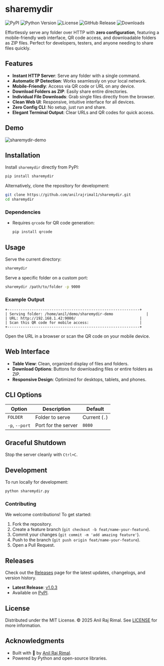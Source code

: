# sharemydir
        
![PyPI](https://img.shields.io/pypi/v/sharemydir?color=blue)
![Python Version](https://img.shields.io/pypi/pyversions/sharemydir)
![License](https://img.shields.io/github/license/anilrajrimal1/sharemydir?color=green)
![GitHub Release](https://img.shields.io/github/v/release/anilrajrimal1/sharemydir?color=purple)
![Downloads](https://img.shields.io/pypi/dm/sharemydir?color=orange)

Effortlessly serve any folder over HTTP with **zero configuration**, featuring a mobile-friendly web interface, QR code access, and downloadable folders as ZIP files. Perfect for developers, testers, and anyone needing to share files quickly.

## Features

- **Instant HTTP Server**: Serve any folder with a single command.
- **Automatic IP Detection**: Works seamlessly on your local network.
- **Mobile-Friendly**: Access via QR code or URL on any device.
- **Download Folders as ZIP**: Easily share entire directories.
- **Individual File Downloads**: Grab single files directly from the browser.
- **Clean Web UI**: Responsive, intuitive interface for all devices.
- **Zero Config CLI**: No setup, just run and share.
- **Elegant Terminal Output**: Clear URLs and QR codes for quick access.

## Demo
![sharemydir-demo](https://github.com/user-attachments/assets/1585ee4b-0d05-48b7-bd55-862650a96ed8)

## Installation

Install `sharemydir` directly from PyPI:

```bash
pip install sharemydir
```

Alternatively, clone the repository for development:

```bash
git clone https://github.com/anilrajrimal1/sharemydir.git
cd sharemydir
```
### Dependencies

- Requires `qrcode` for QR code generation:
  ```bash
  pip install qrcode
  ```

## Usage

Serve the current directory:

```bash
sharemydir
```

Serve a specific folder on a custom port:

```bash
sharemydir /path/to/folder -p 9000
```

### Example Output

```text
+------------------------------------------------------------+
| Serving folder: /home/anil/demo/sharemydir-demo               |
| URL: http://192.168.1.42:9000/                             |
| Scan this QR code for mobile access:                       |
+------------------------------------------------------------+
```

Open the URL in a browser or scan the QR code on your mobile device.

## Web Interface

- **Table View**: Clean, organized display of files and folders.
- **Download Options**: Buttons for downloading files or entire folders as ZIP.
- **Responsive Design**: Optimized for desktops, tablets, and phones.

## CLI Options

| Option         | Description                           | Default       |
|----------------|---------------------------------------|---------------|
| `FOLDER`       | Folder to serve                       | Current (`.`) |
| `-p`, `--port` | Port for the server                   | `8080`        |

## Graceful Shutdown

Stop the server cleanly with `Ctrl+C`.

## Development

To run locally for development:

```bash
python sharemydir.py
```

### Contributing

We welcome contributions! To get started:

1. Fork the repository.
2. Create a feature branch (`git checkout -b feat/name-your-feature`).
3. Commit your changes (`git commit -m 'add amazing feature'`).
4. Push to the branch (`git push origin feat/name-your-feature`).
5. Open a Pull Request.

## Releases

Check out the [Releases](https://github.com/anilrajrimal1/sharemydir/releases) page for the latest updates, changelogs, and version history.

- **Latest Release**: [v1.0.3](https://github.com/anilrajrimal1/sharemydir/releases/latest)
- Available on [PyPI](https://pypi.org/project/sharemydir/).

## License

Distributed under the MIT License. © 2025 Anil Raj Rimal. See [LICENSE](LICENSE) for more information.

## Acknowledgments

- Built with 💖 by [Anil Raj Rimal](https://github.com/anilrajrimal1).
- Powered by Python and open-source libraries.

